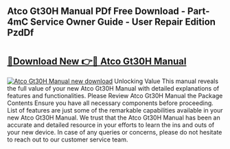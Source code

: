 ## Atco Gt30H Manual PDf Free Download - Part-4mC Service Owner Guide - User Repair Edition PzdDf

# <h2><a href="http://cf29930.oget.top/?id=Atco+Gt30H+Manual">🔗Download New 👉🔴 Atco Gt30H Manual</a></h2>

[![Atco Gt30H Manual new download](https://i.imgur.com/5g1atiW.png)](http://cf29930.oget.top/?id=Atco+Gt30H+Manual)
Unlocking Value This manual reveals the full value of your new Atco Gt30H Manual with detailed explanations of features and functionalities. Please Review Atco Gt30H Manual the Package Contents Ensure you have all necessary components before proceeding. List of features are just some of the remarkable capabilities available in your new Atco Gt30H Manual. We trust that the Atco Gt30H Manual has been an accurate and detailed resource in your efforts to learn the ins and outs of your new device. In case of any queries or concerns, please do not hesitate to reach out to our customer service team.
